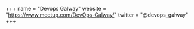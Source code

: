 +++
name = "Devops Galway"
website = "https://www.meetup.com/DevOps-Galway/"
twitter = "@devops_galway"
+++